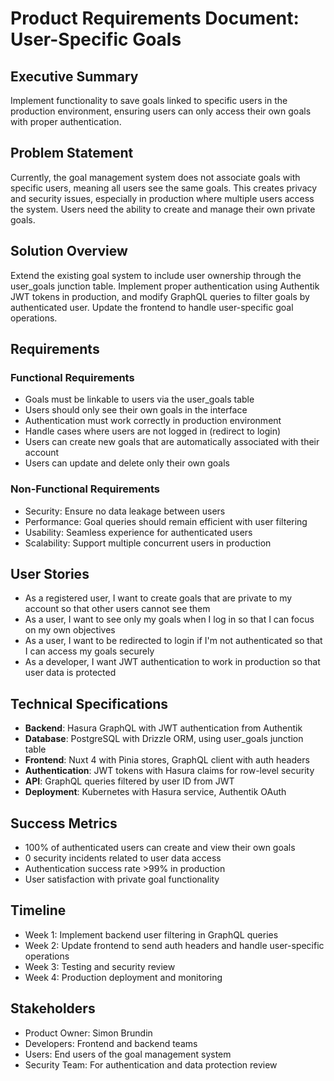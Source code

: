 # Product Requirements Document: User-Specific Goals

## Executive Summary
Implement functionality to save goals linked to specific users in the production environment, ensuring users can only access their own goals with proper authentication.

## Problem Statement
Currently, the goal management system does not associate goals with specific users, meaning all users see the same goals. This creates privacy and security issues, especially in production where multiple users access the system. Users need the ability to create and manage their own private goals.

## Solution Overview
Extend the existing goal system to include user ownership through the user_goals junction table. Implement proper authentication using Authentik JWT tokens in production, and modify GraphQL queries to filter goals by authenticated user. Update the frontend to handle user-specific goal operations.

## Requirements

### Functional Requirements
- Goals must be linkable to users via the user_goals table
- Users should only see their own goals in the interface
- Authentication must work correctly in production environment
- Handle cases where users are not logged in (redirect to login)
- Users can create new goals that are automatically associated with their account
- Users can update and delete only their own goals

### Non-Functional Requirements
- Security: Ensure no data leakage between users
- Performance: Goal queries should remain efficient with user filtering
- Usability: Seamless experience for authenticated users
- Scalability: Support multiple concurrent users in production

## User Stories
- As a registered user, I want to create goals that are private to my account so that other users cannot see them
- As a user, I want to see only my goals when I log in so that I can focus on my own objectives
- As a user, I want to be redirected to login if I'm not authenticated so that I can access my goals securely
- As a developer, I want JWT authentication to work in production so that user data is protected

## Technical Specifications
- **Backend**: Hasura GraphQL with JWT authentication from Authentik
- **Database**: PostgreSQL with Drizzle ORM, using user_goals junction table
- **Frontend**: Nuxt 4 with Pinia stores, GraphQL client with auth headers
- **Authentication**: JWT tokens with Hasura claims for row-level security
- **API**: GraphQL queries filtered by user ID from JWT
- **Deployment**: Kubernetes with Hasura service, Authentik OAuth

## Success Metrics
- 100% of authenticated users can create and view their own goals
- 0 security incidents related to user data access
- Authentication success rate >99% in production
- User satisfaction with private goal functionality

## Timeline
- Week 1: Implement backend user filtering in GraphQL queries
- Week 2: Update frontend to send auth headers and handle user-specific operations
- Week 3: Testing and security review
- Week 4: Production deployment and monitoring

## Stakeholders
- Product Owner: Simon Brundin
- Developers: Frontend and backend teams
- Users: End users of the goal management system
- Security Team: For authentication and data protection review